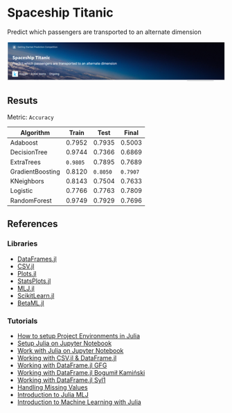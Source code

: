 # Spaceship Titanic
Predict which passengers are transported to an alternate dimension

![](./Spaceship%20Titanic.png)

## Resuts
Metric: `Accuracy`

| Algorithm | Train | Test | Final |
| --- | --- | --- | --- |
| Adaboost | 0.7952 | 0.7935 | 0.5003 |
| DecisionTree | 0.9744 | 0.7366 | 0.6869 |
| ExtraTrees | `0.9805` | 0.7895 | 0.7689 |
| GradientBoosting | 0.8120 | `0.8050` | `0.7907` |
| KNeighbors | 0.8143 | 0.7504 | 0.7633 |
| Logistic | 0.7766 | 0.7763 | 0.7809 |
| RandomForest | 0.9749 | 0.7929 | 0.7696 |


## References
### Libraries
- [DataFrames.jl](https://dataframes.juliadata.org/stable/)
- [CSV.jl](https://csv.juliadata.org/stable/)
- [Plots.jl](https://docs.juliaplots.org/latest/)
- [StatsPlots.jl](https://github.com/JuliaPlots/StatsPlots.jl)
- [MLJ.jl](https://alan-turing-institute.github.io/MLJ.jl/dev/)
- [ScikitLearn.jl](https://scikitlearnjl.readthedocs.io/en/latest/)
- [BetaML.jl](https://github.com/sylvaticus/BetaML.jl)


### Tutorials
- [How to setup Project Environments in Julia](https://towardsdatascience.com/how-to-setup-project-environments-in-julia-ec8ae73afe9c)
- [Setup Julia on Jupyter Notebook](https://www.kdnuggets.com/2022/11/setup-julia-jupyter-notebook.html)
- [Work with Julia on Jupyter Notebook](https://www.geeksforgeeks.org/how-to-work-with-julia-on-jupyter-notebook/)
- [Working with CSV.jl & DataFrame.jl](https://towardsdatascience.com/read-csv-to-data-frame-in-julia-programming-lang-77f3d0081c14)
- [Working with DataFrame.jl GFG](https://www.geeksforgeeks.org/working-with-dataframes-in-julia/)
- [Working with DataFrame.jl Bogumił Kamiński](https://github.com/bkamins/Julia-DataFrames-Tutorial)
- [Working with DataFrame.jl Syl1](https://syl1.gitbook.io/julia-language-a-concise-tutorial/useful-packages/dataframes)
- [Handling Missing Values](https://hongtaoh.com/en/2021/07/15/julia-replace-missing/)
- [Introduction to Julia MLJ](https://medium.com/analytics-vidhya/introduction-to-julia-mlj-96a806815cb2)
- [Introduction to Machine Learning with Julia](https://jfcal.medium.com/introduction-to-machine-learning-with-julia-41da6e7b6ac9)
